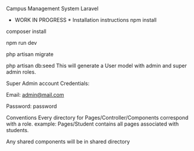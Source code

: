 Campus Management System Laravel
* WORK IN PROGRESS *
Installation instructions
npm install

composer install 

npm run dev

php artisan migrate

php artisan db:seed
This will generate a User model with admin and super admin roles.

Super Admin account Credentials:

Email: admin@mail.com

Password: password

Conventions
Every directory for Pages/Controller/Components correspond with a role. example: Pages/Student contains all pages associated with students.

Any shared components will be in shared directory
